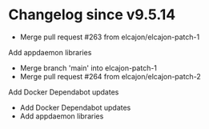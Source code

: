 # Changelog since v9.5.14
- Merge pull request #263 from elcajon/elcajon-patch-1

Add appdaemon libraries 
- Merge branch 'main' into elcajon-patch-1 
- Merge pull request #264 from elcajon/elcajon-patch-2

Add Docker Dependabot updates 
- Add Docker Dependabot updates 
- Add appdaemon libraries 
